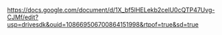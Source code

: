 https://docs.google.com/document/d/1X_bf5lHELekb2celU0cQTP47Uvg-CJMf/edit?usp=drivesdk&ouid=108669506700864151998&rtpof=true&sd=true